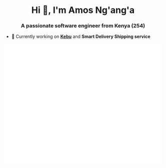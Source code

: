 <h1 align="center">Hi 👋, I'm Amos Ng'ang'a</h1>
<h3 align="center">A passionate software engineer from Kenya (254)</h3>


- 🔭 Currently working on [**Kebu**](https://play.google.com/store/apps/details?id=com.verygoodcore.kebu&pcampaignid=web_share) and **Smart Delivery Shipping service** 


![Metrics](/github-metrics.svg)
